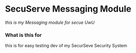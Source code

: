 # SecuServe Messaging Module

*this is my Messaging module for secue UwU*


### What is this for 
this is for easy testing dev of my SecurSeve Security System
